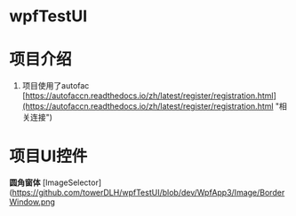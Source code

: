 
# wpfTestUI
# 项目介绍 #
1. 项目使用了autofac  [https://autofaccn.readthedocs.io/zh/latest/register/registration.html](https://autofaccn.readthedocs.io/zh/latest/register/registration.html "相关连接")
# 项目UI控件 #
**圆角窗体**
 [ImageSelector](https://github.com/towerDLH/wpfTestUI/blob/dev/WpfApp3/Image/BorderWindow.png

